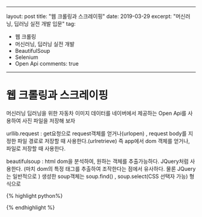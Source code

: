 <script> 
$(function(){ 
     $('p').html('내용을 <b>변경</b>한다.'); 
    document.write("읽은 내용 : " + $('p').html()); });
</script>
---
layout: post
title:  "웹 크롤링과 스크레이핑"
date:   2019-03-29
excerpt: "머신러닝, 딥러닝 실전 개발 입문"
tag:
- 웹 크롤링
- 머신러닝, 딥러닝 실전 개발
- BeautifulSoup
- Selenium
- Open Api
comments: true
---

<h1>웹 크롤링과 스크레이핑 </h1>
<p>머신러닝 딥러닝을 위한 자동차 이미지 데이터를 네이버에서 제공하는 Open Api를 사용하여 사진 파일을 저장해 보자</p>

<p> urllib.request :
 get요청으로 request객체를 얻거나(urlopen) , request body를 지정한 파일 경로로 저장할 때 사용한다.(urlretrieve)
 즉 app에서 dom 객체를 얻거나, 파일로 저장할 때 사용한다. </p>

<p> beautifulsoup : html dom을 분석하여, 원하는 객체를 추출가능하다.
JQuery처럼 사용한다. (마치 dom의 특정 태그를 추출하여 조작한다는 점에서 유사하다. 물론 JQuery는 일반적으로 ) 
생성한 soup객체는 soup.find() , soup.select(CSS 선택자 가능) 형식으로 

</p>
{% highlight python%}

{% endhighlight %}